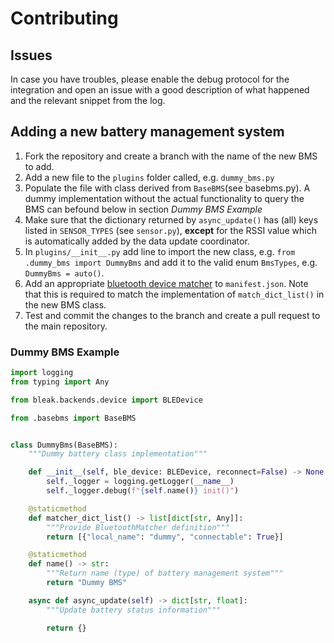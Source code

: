# Contributing

## Issues
In case you have troubles, please enable the debug protocol for the integration and open an issue with a good description of what happened and the relevant snippet from the log.

## Adding a new battery management system

 1. Fork the repository and create a branch with the name of the new BMS to add.
 2. Add a new file to the `plugins` folder called, e.g. `dummy_bms.py`
 3. Populate the file with class derived from `BaseBMS`(see basebms.py). A dummy implementation without the actual functionality to query the BMS can befound below in section _Dummy BMS Example_
 4. Make sure that the dictionary returned by `async_update()` has (all) keys listed in `SENSOR_TYPES` (see `sensor.py`), __except__ for the RSSI value which is automatically added by the data update coordinator.
 5. In `plugins/__init__.py` add line to import the new class, e.g. `from .dummy_bms import DummyBms` and add it to the valid enum `BmsTypes`, e.g. `DummyBms = auto()`.
 6. Add an appropriate [bluetooth device matcher](https://developers.home-assistant.io/docs/creating_integration_manifest#bluetooth) to `manifest.json`. Note that this is required to match the implementation of `match_dict_list()` in the new BMS class.
 7. Test and commit the changes to the branch and create a pull request to the main repository.

### Dummy BMS Example
```python
import logging
from typing import Any

from bleak.backends.device import BLEDevice

from .basebms import BaseBMS


class DummyBms(BaseBMS):
    """Dummy battery class implementation"""

    def __init__(self, ble_device: BLEDevice, reconnect=False) -> None:
        self._logger = logging.getLogger(__name__)
        self._logger.debug(f"{self.name()} init()")

    @staticmethod
    def matcher_dict_list() -> list[dict[str, Any]]:
        """Provide BluetoothMatcher definition"""
        return [{"local_name": "dummy", "connectable": True}]

    @staticmethod
    def name() -> str:
        """Return name (type) of battery management system"""
        return "Dummy BMS"

    async def async_update(self) -> dict[str, float]:
        """Update battery status information"""

        return {}
```